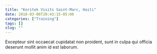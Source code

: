 ```yaml
---
title: "Koritek Visits Saint-Marc, Haiti"
date: 2018-03-06T20:43:15-05:00
categories: ["Training"]
tags: []
slug: ""
---
```

Excepteur sint occaecat cupidatat non proident, sunt in culpa qui officia deserunt mollit anim id est laborum.
